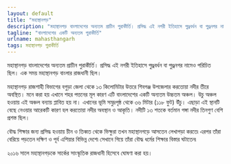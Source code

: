 ```yaml
---
layout: default
title: "মহাস্থানগড়"
description: "মহাস্থানগড় বাংলাদেশের অন্যতম প্রাচীন পুরাকীর্তি। প্রসিদ্ধ এই নগরী ইতিহাসে পুণ্ড্রবর্ধন বা পুণ্ড্রনগর নামেও পরিচিত ছিল।"
tagline: "বাংলাদেশের একটি অন্যতম পুরাকীর্তি"
urlname: mahasthangarh
tags: মহাস্থানগড় পুরাকীর্তি
---
```


মহাস্থানগড় বাংলাদেশের অন্যতম প্রাচীন পুরাকীর্তি। প্রসিদ্ধ এই নগরী ইতিহাসে পুণ্ড্রবর্ধন বা পুণ্ড্রনগর নামেও পরিচিত ছিল। এক সময় মহাস্থানগড় বাংলার রাজধানী ছিল।

মহাস্থানগড় রাজশাহী বিভাগের বগুড়া জেলা থেকে ১৩ কিলোমিটার উত্তরে শিবগঞ্জ উপজেলার করতোয়া নদীর তীরে অবস্থিত। মনে করা হয় এখানে শহর পত্তনের মূল কারণ এটি বাংলাদেশের একটি অন্যতম উচ্চতম অঞ্চল। উচু অঞ্চল হওয়ায় এই অঞ্চল বন্যায় প্লাবিত হয় না। এখানের ভূমি সমুদ্রপৃষ্ঠ থেকে ৩৬ মিটার (১১৮ ফুট) উঁচু। এছাড়া এই স্থানটি বেছে নেওয়ার আরেকটি কারণ হল করতোয়া নদীর অবস্থান ও আকৃতি। নদীটি ১৩ শতকে বর্তমান গঙ্গা নদীর তিনগুণ বেশি প্রশস্ত ছিল।

বৌদ্ধ শিক্ষার জন্য প্রসিদ্ধ হওয়ায় চীন ও তিব্বত থেকে ভিক্ষুরা তখন মহাস্থানগড়ে আসতেন লেখাপড়া করতে৷ এরপর তাঁরা বেরিয়ে পড়তেন দক্ষিণ ও পূর্ব এশিয়ার বিভিন্ন দেশে৷ সেখানে গিয়ে তাঁরা বৌদ্ধ ধর্মের শিক্ষার বিস্তার ঘটাতেন৷

২০১৬ সালে মহাস্থানগড়কে সার্কের সাংস্কৃতিক রাজধানী হিসেবে ঘোষণা করা হয়।
